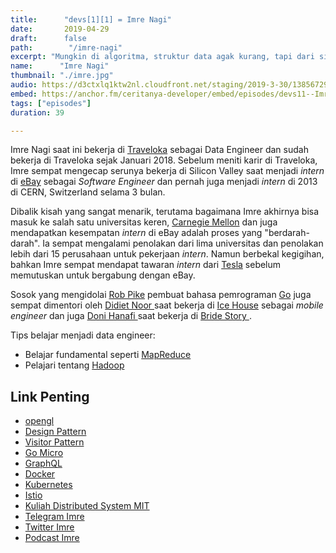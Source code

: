 ```yaml
---
title:      "devs[1][1] = Imre Nagi"
date:       2019-04-29
draft:      false
path:        "/imre-nagi"
excerpt: "Mungkin di algoritma, struktur data agak kurang, tapi dari sisi coding style, design pattern, dan lain sebagainya aku merasa waktu itu di tingkat anak S2 codingan aku termasuk yang paling rapi."
name:      "Imre Nagi"
thumbnail: "./imre.jpg"
audio: https://d3ctxlq1ktw2nl.cloudfront.net/staging/2019-3-30/13856729-44100-2-6c429e02aba7d.m4a
embed: https://anchor.fm/ceritanya-developer/embed/episodes/devs11--Imre-Nagi-e3sprl
tags: ["episodes"]
duration: 39

---
```


Imre Nagi saat ini bekerja di [Traveloka](https://traveloka.com) sebagai Data Engineer dan sudah bekerja di Traveloka sejak Januari 2018. Sebelum meniti karir di Traveloka, Imre sempat mengecap serunya bekerja di Silicon Valley saat menjadi _intern_ di [eBay](https://www.ebay.com/) sebagai _Software Engineer_ dan pernah juga menjadi _intern_ di 2013 di CERN, Switzerland selama 3 bulan.

Dibalik kisah yang sangat menarik, terutama bagaimana Imre akhirnya bisa masuk ke salah satu universitas keren, [Carnegie Mellon](https://www.cmu.edu/) dan juga mendapatkan kesempatan _intern_ di eBay adalah proses yang "berdarah-darah". Ia sempat mengalami penolakan dari lima universitas dan penolakan lebih dari 15 perusahaan untuk pekerjaan _intern_. Namun berbekal kegigihan, bahkan Imre sempat mendapat tawaran _intern_ dari [Tesla](https://www.tesla.com/careers/students) sebelum memutuskan untuk bergabung dengan eBay.

Sosok yang mengidolai [Rob Pike](https://en.wikipedia.org/wiki/Rob_Pike) pembuat bahasa pemrograman [Go](https://golang.org/) juga sempat dimentori oleh [ Didiet Noor ](https://www.linkedin.com/in/didiet/) saat bekerja di [Ice House](https://www.icehousecorp.com/) sebagai _mobile engineer_ dan juga [ Doni Hanafi ](https://www.linkedin.com/in/donihanafi/) saat bekerja di [ Bride Story ](https://www.bridestory.com/).

Tips belajar menjadi data engineer:
* Belajar fundamental seperti [ MapReduce ](https://medium.com/pujanggateknologi/implementasi-sederhana-framework-mapreduce-8f80f22cc54f)
* Pelajari tentang [ Hadoop ](https://hadoop.apache.org/)

## Link Penting

* [opengl](https://www.opengl.org/)
* [Design Pattern](https://en.wikipedia.org/wiki/Software_design_pattern)
* [Visitor Pattern](https://en.wikipedia.org/wiki/Visitor_pattern)
* [Go Micro](https://github.com/micro/go-micro)
* [GraphQL](https://graphql.org/learn/)
* [Docker](https://www.docker.com/)
* [Kubernetes](https://kubernetes.io/)
* [Istio](https://istio.io/)
* [Kuliah Distributed System MIT](https://pdos.csail.mit.edu/6.824/)
* [Telegram Imre](https://t.me/imrenagi)
* [Twitter Imre](https://twitter.com/imrenagi)
* [Podcast Imre](https://open.spotify.com/show/3cA81ivwFR2gDMF570j06X?si=NE5GdO0LSO-ZnzfegqfF-A)

